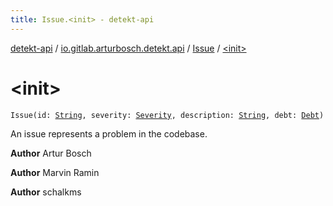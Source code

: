 ```yaml
---
title: Issue.<init> - detekt-api
---
```


[detekt-api](../../index.html) / [io.gitlab.arturbosch.detekt.api](../index.html) / [Issue](index.html) / [&lt;init&gt;](./-init-.html)

# &lt;init&gt;

`Issue(id: `[`String`](https://kotlinlang.org/api/latest/jvm/stdlib/kotlin/-string/index.html)`, severity: `[`Severity`](../-severity/index.html)`, description: `[`String`](https://kotlinlang.org/api/latest/jvm/stdlib/kotlin/-string/index.html)`, debt: `[`Debt`](../-debt/index.html)`)`

An issue represents a problem in the codebase.

**Author**
Artur Bosch

**Author**
Marvin Ramin

**Author**
schalkms

